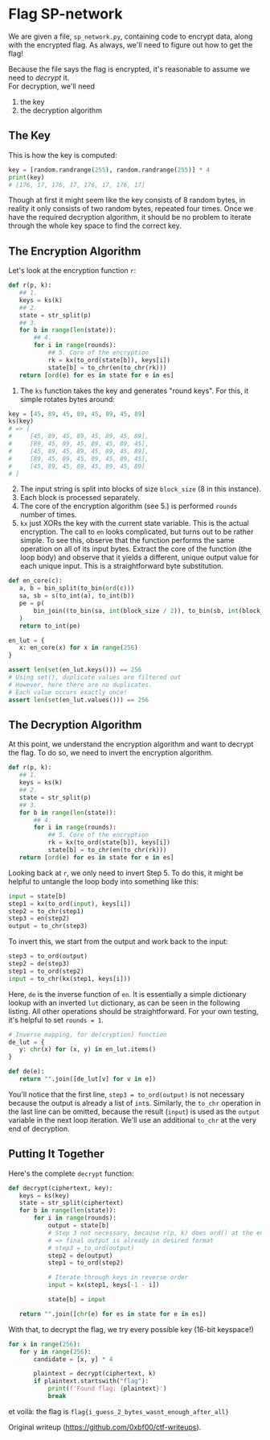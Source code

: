 # Flag SP-network

We are given a file, `sp_network.py`, containing code to encrypt data, along
with the encrypted flag. As always, we'll need to figure out how to get the
flag!

Because the file says the flag is encrypted, it's reasonable to assume we need
to *decrypt* it.  
For decryption, we'll need  
1. the key  
2. the decryption algorithm

## The Key

This is how the key is computed:

```python  
key = [random.randrange(255), random.randrange(255)] * 4  
print(key)  
# [176, 17, 176, 17, 176, 17, 176, 17]  
```

Though at first it might seem like the key consists of 8 random bytes, in
reality it only consists of two random bytes, repeated four times. Once we
have the required decryption algorithm, it should be no problem to iterate
through the whole key space to find the correct key.

## The Encryption Algorithm

Let's look at the encryption function `r`:

```python  
def r(p, k):  
   ## 1.  
   keys = ks(k)  
   ## 2.  
   state = str_split(p)  
   ## 3.  
   for b in range(len(state)):  
       ## 4.  
       for i in range(rounds):  
           ## 5. Core of the encryption  
           rk = kx(to_ord(state[b]), keys[i])  
           state[b] = to_chr(en(to_chr(rk)))  
   return [ord(e) for es in state for e in es]  
```

1. The `ks` function takes the key and generates "round keys". For this, it simple rotates bytes around:

```python  
key = [45, 89, 45, 89, 45, 89, 45, 89]  
ks(key)  
# => [  
#     [45, 89, 45, 89, 45, 89, 45, 89],  
#     [89, 45, 89, 45, 89, 45, 89, 45],  
#     [45, 89, 45, 89, 45, 89, 45, 89],  
#     [89, 45, 89, 45, 89, 45, 89, 45],  
#     [45, 89, 45, 89, 45, 89, 45, 89]  
# ]  
```

2. The input string is split into blocks of size `block_size` (8 in this instance).  
3. Each block is processed separately.  
4. The core of the encryption algorithm (see 5.) is performed `rounds` number of times.  
5. `kx` just XORs the key with the current state variable. This is the actual encryption. The call to `en` looks complicated, but turns out to be rather simple. To see this, observe that the function performs the same operation on all of its input bytes. Extract the core of the function (the loop body) and observe that it yields a different, unique output value for each unique input. This is a straightforward byte substitution.

```python  
def en_core(c):  
   a, b = bin_split(to_bin(ord(c)))  
   sa, sb = s(to_int(a), to_int(b))  
   pe = p(  
       bin_join((to_bin(sa, int(block_size / 2)), to_bin(sb, int(block_size / 2))))  
   )  
   return to_int(pe)

en_lut = {  
   x: en_core(x) for x in range(256)  
}

assert len(set(en_lut.keys())) == 256  
# Using set(), duplicate values are filtered out  
# However, here there are no duplicates.  
# Each value occurs exactly once!  
assert len(set(en_lut.values())) == 256  
```

## The Decryption Algorithm

At this point, we understand the encryption algorithm and want to decrypt the
flag. To do so, we need to invert the encryption algorithm.

```python  
def r(p, k):  
   ## 1.  
   keys = ks(k)  
   ## 2.  
   state = str_split(p)  
   ## 3.  
   for b in range(len(state)):  
       ## 4.  
       for i in range(rounds):  
           ## 5. Core of the encryption  
           rk = kx(to_ord(state[b]), keys[i])  
           state[b] = to_chr(en(to_chr(rk)))  
   return [ord(e) for es in state for e in es]  
```

Looking back at `r`, we only need to invert Step 5. To do this, it might be
helpful to untangle the loop body into something like this:

```python  
input = state[b]  
step1 = kx(to_ord(input), keys[i])  
step2 = to_chr(step1)  
step3 = en(step2)  
output = to_chr(step3)  
```

To invert this, we start from the output and work back to the input:

```python  
step3 = to_ord(output)  
step2 = de(step3)  
step1 = to_ord(step2)  
input = to_chr(kx(step1, keys[i]))  
```

Here, `de` is the inverse function of `en`. It is essentially a simple
dictionary lookup with an inverted `lut` dictionary, as can be seen in the
following listing. All other operations should be straightforward. For your
own testing, it's helpful to set `rounds = 1`.

```python  
# Inverse mapping, for de(cryption) function  
de_lut = {  
   y: chr(x) for (x, y) in en_lut.items()  
}

def de(e):  
   return "".join([de_lut[v] for v in e])  
```

You'll notice that the first line, `step3 = to_ord(output)` is not necessary
because the output is already a list of `int`s. Similarly, the `to_chr`
operation in the last line can be omitted, because the result (`input`) is
used as the `output` variable in the next loop iteration. We'll use an
additional `to_chr` at the very end of decryption.

## Putting It Together

Here's the complete `decrypt` function:

```python  
def decrypt(ciphertext, key):  
   keys = ks(key)  
   state = str_split(ciphertext)  
   for b in range(len(state)):  
       for i in range(rounds):  
           output = state[b]  
           # Step 3 not necessary, because r(p, k) does ord() at the end  
           # => final output is already in desired format  
           # step3 = to_ord(output)  
           step2 = de(output)  
           step1 = to_ord(step2)

           # Iterate through keys in reverse order  
           input = kx(step1, keys[-1 - i])

           state[b] = input

   return "".join([chr(e) for es in state for e in es])  
```

With that, to decrypt the flag, we try every possible key (16-bit keyspace!)

```python  
for x in range(256):  
   for y in range(256):  
       candidate = [x, y] * 4

       plaintext = decrypt(ciphertext, k)  
       if plaintext.startswith("flag"):  
           print(f'Found flag: {plaintext}')  
           break  
```

et voilà: the flag is `flag{i_guess_2_bytes_wasnt_enough_after_all}`

Original writeup (https://github.com/0xbf00/ctf-writeups).